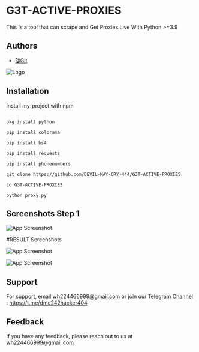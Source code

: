 
# G3T-ACTIVE-PROXIES

This Is a tool that can scrape and Get Proxies Live With Python >=3.9


## Authors

- [@Git](https://www.github.com/DEVIL-MAY-CRY-444)


![Logo](https://firebasestorage.googleapis.com/v0/b/testing-766a5.appspot.com/o/storage%2Fdata%2FScreenshot_2023-05-12-15-34-12.png?alt=media&token=cde0d23e-9edd-4f4d-a220-90c10137db4a)


## Installation

Install my-project with npm

```

pkg install python

pip install colorama

pip install bs4

pip install requests

pip install phonenumbers

git clone https://github.com/DEVIL-MAY-CRY-444/G3T-ACTIVE-PROXIES

cd G3T-ACTIVE-PROXIES

python proxy.py
```
    
## Screenshots Step 1

![App Screenshot](https://firebasestorage.googleapis.com/v0/b/testing-766a5.appspot.com/o/storage%2Fdata%2FScreenshot_2023-05-14-19-40-07.png?alt=media&token=4dccf624-c189-4f4c-8cbf-a4c54413a834)

#RESULT Screenshots 


![App Screenshot](https://firebasestorage.googleapis.com/v0/b/testing-766a5.appspot.com/o/storage%2Fdata%2FScreenshot_2023-05-14-19-35-34.png?alt=media&token=979930d3-f490-4d8c-9e95-d95b60bf4aa3)


![App Screenshot](https://firebasestorage.googleapis.com/v0/b/testing-766a5.appspot.com/o/storage%2Fdata%2FScreenshot_2023-05-14-15-59-10.png?alt=media&token=32b63003-1329-4f4d-bf53-a8c026a94193)




## Support

For support, email wh224466999@gmail.com or join our Telegram Channel : https://t.me/dmc242hacker404


## Feedback

If you have any feedback, please reach out to us at wh224466999@gmail.com
